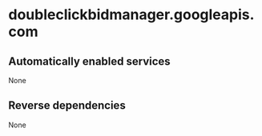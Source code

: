 # doubleclickbidmanager.googleapis.com

## Automatically enabled services

None

## Reverse dependencies

None
